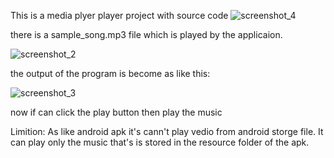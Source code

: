 This is a media plyer player project with source code
![screenshot_4](https://user-images.githubusercontent.com/47342679/52655900-1a2d3880-2eaa-11e9-8d13-486e2d651e13.png)

there is a sample_song.mp3 file which is played by the applicaion.

![screenshot_2](https://user-images.githubusercontent.com/47342679/52656370-1221c880-2eab-11e9-8ada-6094adfec982.png)

the output of the program is become as like this:

![screenshot_3](https://user-images.githubusercontent.com/47342679/52656875-26b29080-2eac-11e9-8ba6-63ac660b3056.png)

now if can click the play button then play the music

Limition:
As like android apk it's cann't play vedio from android storge file. It can play only the music that's is stored in the resource folder of the apk.
